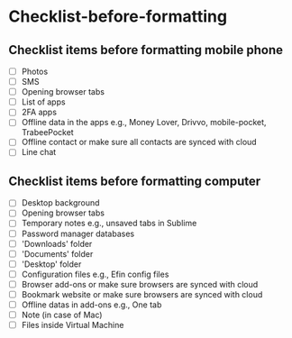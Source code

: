 # Checklist-before-formatting
## Checklist items before formatting mobile phone
- [ ] Photos  
- [ ] SMS  
- [ ] Opening browser tabs  
- [ ] List of apps  
- [ ] 2FA apps  
- [ ] Offline data in the apps e.g., Money Lover, Drivvo, mobile-pocket, TrabeePocket  
- [ ] Offline contact or make sure all contacts are synced with cloud  
- [ ] Line chat  
  
## Checklist items before formatting computer
- [ ] Desktop background  
- [ ] Opening browser tabs  
- [ ] Temporary notes e.g., unsaved tabs in Sublime  
- [ ] Password manager databases  
- [ ] 'Downloads' folder  
- [ ] 'Documents' folder  
- [ ] 'Desktop' folder  
- [ ] Configuration files e.g., Efin config files  
- [ ] Browser add-ons or make sure browsers are synced with cloud  
- [ ] Bookmark website or make sure browsers are synced with cloud  
- [ ] Offline datas in add-ons e.g., One tab  
- [ ] Note (in case of Mac)  
- [ ] Files inside Virtual Machine
